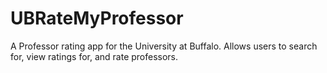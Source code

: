 # UBRateMyProfessor
A Professor rating app for the University at Buffalo. Allows users to search for, view ratings for, and rate professors.
